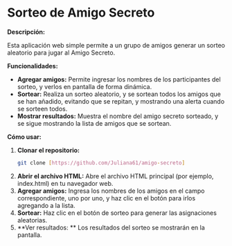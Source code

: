 # Sorteo de Amigo Secreto

**Descripción:**

Esta aplicación web simple permite a un grupo de amigos generar un sorteo aleatorio para jugar al Amigo Secreto. 

**Funcionalidades:**

* **Agregar amigos:** Permite ingresar los nombres de los participantes del sorteo, y verlos en pantalla de forma dinámica.
* **Sortear:** Realiza un sorteo aleatorio, y se sortean todos los amigos que se han añadido, evitando que se repitan, y mostrando una alerta cuando se sorteen todos.
* **Mostrar resultados:** Muestra el nombre del amigo secreto sorteado, y se sigue mostrando la lista de amigos que se sortean.

**Cómo usar:**

1. **Clonar el repositorio:**
   ```bash
   git clone [https://github.com/Juliana61/amigo-secreto]
2. **Abrir el archivo HTML:** Abre el archivo HTML principal (por ejemplo, index.html) en tu navegador web.
3. **Agregar amigos:** Ingresa los nombres de los amigos en el campo correspondiente, uno por uno, y haz clic en el botón para irlos agregando a la lista.
4. **Sortear:** Haz clic en el botón de sorteo para generar las asignaciones aleatorias.
5. **Ver resultados: ** Los resultados del sorteo se mostrarán en la pantalla.
